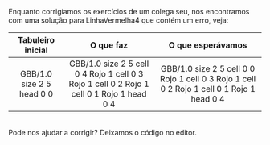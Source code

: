 Enquanto corrigíamos os exercícios de um colega seu, nos encontramos com uma solução para LinhaVermelha4 que contém um erro, veja:

<table class= "table" style="width:100%">
  <thead>
  <tr>
    <th style="text-align: center">Tabuleiro inicial</th>
    <th style="text-align: center">O que faz</th> 
    <th style="text-align: center">O que esperávamos</th>
  </tr>
  </thead>
  <tbody>
  <tr>
    <td style="text-align: center">  
      <gs_board>
        GBB/1.0
        size 2 5
        head 0 0
      </gs_board> 
    </td>
    <td style="text-align: center">
      <gs_board>
        GBB/1.0
        size 2 5
        cell 0 4 Rojo 1
        cell 0 3 Rojo 1
        cell 0 2 Rojo 1
        cell 0 1 Rojo 1
        head 0 4
      </gs_board> 
    </td> 
    <td style="text-align: center">
      <gs_board>
        GBB/1.0
        size 2 5
        cell 0 0 Rojo 1
        cell 0 3 Rojo 1
        cell 0 2 Rojo 1
        cell 0 1 Rojo 1
        head 0 4
      </gs_board>
    </td>
  </tr>
  <tbody>
</table>

<br>
Pode nos ajudar a corrigir? Deixamos o código no editor.
